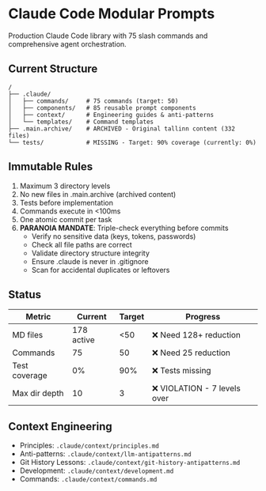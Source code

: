 # Claude Code Modular Prompts

Production Claude Code library with 75 slash commands and comprehensive agent orchestration.

## Current Structure
```
/
├── .claude/
│   ├── commands/     # 75 commands (target: 50)
│   ├── components/   # 85 reusable prompt components
│   ├── context/      # Engineering guides & anti-patterns
│   └── templates/    # Command templates
├── .main.archive/    # ARCHIVED - Original tallinn content (332 files)
└── tests/            # MISSING - Target: 90% coverage (currently: 0%)
```

## Immutable Rules
1. Maximum 3 directory levels
2. No new files in .main.archive (archived content)
3. Tests before implementation
4. Commands execute in <100ms
5. One atomic commit per task
6. **PARANOIA MANDATE**: Triple-check everything before commits
   - Verify no sensitive data (keys, tokens, passwords)
   - Check all file paths are correct
   - Validate directory structure integrity
   - Ensure .claude is never in .gitignore
   - Scan for accidental duplicates or leftovers

## Status
| Metric | Current | Target | Progress |
|--------|---------|--------|----------|
| MD files | 178 active | <50 | ❌ Need 128+ reduction |
| Commands | 75 | 50 | ❌ Need 25 reduction |
| Test coverage | 0% | 90% | ❌ Tests missing |
| Max dir depth | 10 | 3 | ❌ VIOLATION - 7 levels over |

## Context Engineering
- Principles: `.claude/context/principles.md`
- Anti-patterns: `.claude/context/llm-antipatterns.md`
- Git History Lessons: `.claude/context/git-history-antipatterns.md`
- Development: `.claude/context/development.md`
- Commands: `.claude/context/commands.md`